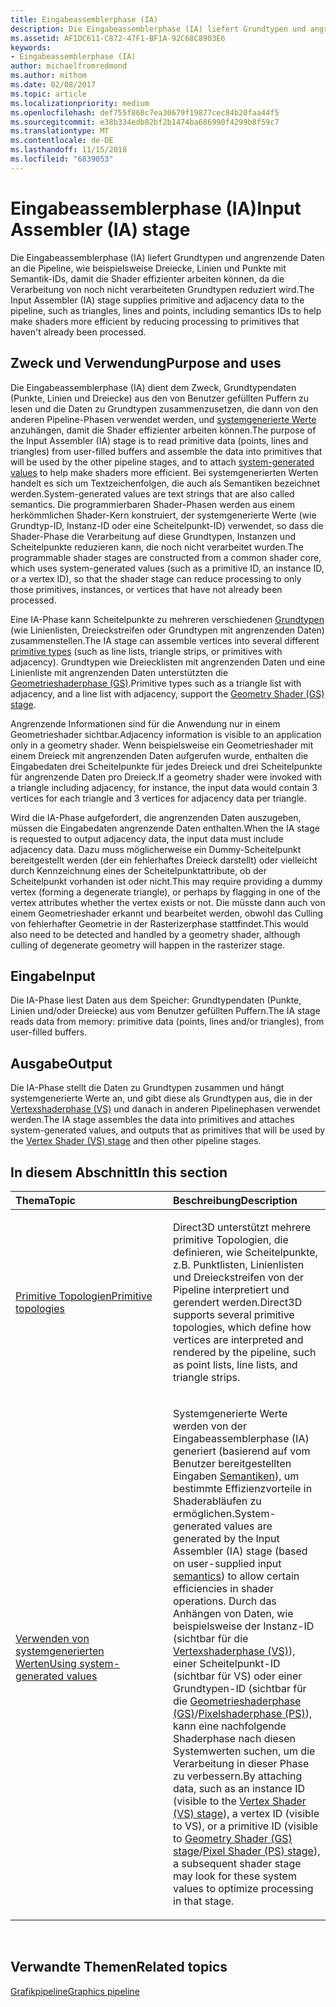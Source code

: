 ```yaml
---
title: Eingabeassemblerphase (IA)
description: Die Eingabeassemblerphase (IA) liefert Grundtypen und angrenzende Daten an die Pipeline, wie beispielsweise Dreiecke, Linien und Punkte mit Semantik-IDs, damit die Shader effizienter arbeiten können, da die Verarbeitung von noch nicht verarbeiteten Grundtypen reduziert wird.
ms.assetid: AF1DC611-C872-47F1-BF1A-92C68C8903E6
keywords:
- Eingabeassemblerphase (IA)
author: michaelfromredmond
ms.author: mithom
ms.date: 02/08/2017
ms.topic: article
ms.localizationpriority: medium
ms.openlocfilehash: def755f868c7ea30679f19877cec84b20faa44f5
ms.sourcegitcommit: e38b334edb82bf2b1474ba686990f4299b8f59c7
ms.translationtype: MT
ms.contentlocale: de-DE
ms.lasthandoff: 11/15/2018
ms.locfileid: "6839053"
---
```

# <a name="input-assembler-ia-stage"></a><span data-ttu-id="6b9e0-104">Eingabeassemblerphase (IA)</span><span class="sxs-lookup"><span data-stu-id="6b9e0-104">Input Assembler (IA) stage</span></span>


<span data-ttu-id="6b9e0-105">Die Eingabeassemblerphase (IA) liefert Grundtypen und angrenzende Daten an die Pipeline, wie beispielsweise Dreiecke, Linien und Punkte mit Semantik-IDs, damit die Shader effizienter arbeiten können, da die Verarbeitung von noch nicht verarbeiteten Grundtypen reduziert wird.</span><span class="sxs-lookup"><span data-stu-id="6b9e0-105">The Input Assembler (IA) stage supplies primitive and adjacency data to the pipeline, such as triangles, lines and points, including semantics IDs to help make shaders more efficient by reducing processing to primitives that haven't already been processed.</span></span>

## <a name="span-idpurpose-and-usesspanspan-idpurpose-and-usesspanspan-idpurpose-and-usesspanpurpose-and-uses"></a><span data-ttu-id="6b9e0-106"><span id="Purpose-and-uses"></span><span id="purpose-and-uses"></span><span id="PURPOSE-AND-USES"></span>Zweck und Verwendung</span><span class="sxs-lookup"><span data-stu-id="6b9e0-106"><span id="Purpose-and-uses"></span><span id="purpose-and-uses"></span><span id="PURPOSE-AND-USES"></span>Purpose and uses</span></span>


<span data-ttu-id="6b9e0-107">Die Eingabeassemblerphase (IA) dient dem Zweck, Grundtypendaten (Punkte, Linien und Dreiecke) aus den von Benutzer gefüllten Puffern zu lesen und die Daten zu Grundtypen zusammenzusetzen, die dann von den anderen Pipeline-Phasen verwendet werden, und [systemgenerierte Werte](https://msdn.microsoft.com/library/windows/desktop/bb509647) anzuhängen, damit die Shader effizienter arbeiten können.</span><span class="sxs-lookup"><span data-stu-id="6b9e0-107">The purpose of the Input Assembler (IA) stage is to read primitive data (points, lines and triangles) from user-filled buffers and assemble the data into primitives that will be used by the other pipeline stages, and to attach [system-generated values](https://msdn.microsoft.com/library/windows/desktop/bb509647) to help make shaders more efficient.</span></span> <span data-ttu-id="6b9e0-108">Bei systemgenerierten Werten handelt es sich um Textzeichenfolgen, die auch als Semantiken bezeichnet werden.</span><span class="sxs-lookup"><span data-stu-id="6b9e0-108">System-generated values are text strings that are also called semantics.</span></span> <span data-ttu-id="6b9e0-109">Die programmierbaren Shader-Phasen werden aus einem herkömmlichen Shader-Kern konstruiert, der systemgenerierte Werte (wie Grundtyp-ID, Instanz-ID oder eine Scheitelpunkt-ID) verwendet, so dass die Shader-Phase die Verarbeitung auf diese Grundtypen, Instanzen und Scheitelpunkte reduzieren kann, die noch nicht verarbeitet wurden.</span><span class="sxs-lookup"><span data-stu-id="6b9e0-109">The programmable shader stages are constructed from a common shader core, which uses system-generated values (such as a primitive ID, an instance ID, or a vertex ID), so that the shader stage can reduce processing to only those primitives, instances, or vertices that have not already been processed.</span></span>

<span data-ttu-id="6b9e0-110">Eine IA-Phase kann Scheitelpunkte zu mehreren verschiedenen [Grundtypen](primitive-topologies.md) (wie Linienlisten, Dreieckstreifen oder Grundtypen mit angrenzenden Daten) zusammenstellen.</span><span class="sxs-lookup"><span data-stu-id="6b9e0-110">The IA stage can assemble vertices into several different [primitive types](primitive-topologies.md) (such as line lists, triangle strips, or primitives with adjacency).</span></span> <span data-ttu-id="6b9e0-111">Grundtypen wie Dreiecklisten mit angrenzenden Daten und eine Linienliste mit angrenzenden Daten unterstützten die [Geometrieshaderphase (GS)](geometry-shader-stage--gs-.md).</span><span class="sxs-lookup"><span data-stu-id="6b9e0-111">Primitive types such as a triangle list with adjacency, and a line list with adjacency, support the [Geometry Shader (GS) stage](geometry-shader-stage--gs-.md).</span></span>

<span data-ttu-id="6b9e0-112">Angrenzende Informationen sind für die Anwendung nur in einem Geometrieshader sichtbar.</span><span class="sxs-lookup"><span data-stu-id="6b9e0-112">Adjacency information is visible to an application only in a geometry shader.</span></span> <span data-ttu-id="6b9e0-113">Wenn beispielsweise ein Geometrieshader mit einem Dreieck mit angrenzenden Daten aufgerufen wurde, enthalten die Eingabedaten drei Scheitelpunkte für jedes Dreieck und drei Scheitelpunkte für angrenzende Daten pro Dreieck.</span><span class="sxs-lookup"><span data-stu-id="6b9e0-113">If a geometry shader were invoked with a triangle including adjacency, for instance, the input data would contain 3 vertices for each triangle and 3 vertices for adjacency data per triangle.</span></span>

<span data-ttu-id="6b9e0-114">Wird die IA-Phase aufgefordert, die angrenzenden Daten auszugeben, müssen die Eingabedaten angrenzende Daten enthalten.</span><span class="sxs-lookup"><span data-stu-id="6b9e0-114">When the IA stage is requested to output adjacency data, the input data must include adjacency data.</span></span> <span data-ttu-id="6b9e0-115">Dazu muss möglicherweise ein Dummy-Scheitelpunkt bereitgestellt werden (der ein fehlerhaftes Dreieck darstellt) oder vielleicht durch Kennzeichnung eines der Scheitelpunktattribute, ob der Scheitelpunkt vorhanden ist oder nicht.</span><span class="sxs-lookup"><span data-stu-id="6b9e0-115">This may require providing a dummy vertex (forming a degenerate triangle), or perhaps by flagging in one of the vertex attributes whether the vertex exists or not.</span></span> <span data-ttu-id="6b9e0-116">Die müsste dann auch von einem Geometrieshader erkannt und bearbeitet werden, obwohl das Culling von fehlerhafter Geometrie in der Rasterizerphase stattfindet.</span><span class="sxs-lookup"><span data-stu-id="6b9e0-116">This would also need to be detected and handled by a geometry shader, although culling of degenerate geometry will happen in the rasterizer stage.</span></span>

## <a name="span-idinputspanspan-idinputspanspan-idinputspaninput"></a><span data-ttu-id="6b9e0-117"><span id="Input"></span><span id="input"></span><span id="INPUT"></span>Eingabe</span><span class="sxs-lookup"><span data-stu-id="6b9e0-117"><span id="Input"></span><span id="input"></span><span id="INPUT"></span>Input</span></span>


<span data-ttu-id="6b9e0-118">Die IA-Phase liest Daten aus dem Speicher: Grundtypendaten (Punkte, Linien und/oder Dreiecke) aus vom Benutzer gefüllten Puffern.</span><span class="sxs-lookup"><span data-stu-id="6b9e0-118">The IA stage reads data from memory: primitive data (points, lines and/or triangles), from user-filled buffers.</span></span>

## <a name="span-idoutputspanspan-idoutputspanspan-idoutputspanoutput"></a><span data-ttu-id="6b9e0-119"><span id="Output"></span><span id="output"></span><span id="OUTPUT"></span>Ausgabe</span><span class="sxs-lookup"><span data-stu-id="6b9e0-119"><span id="Output"></span><span id="output"></span><span id="OUTPUT"></span>Output</span></span>


<span data-ttu-id="6b9e0-120">Die IA-Phase stellt die Daten zu Grundtypen zusammen und hängt systemgenerierte Werte an, und gibt diese als Grundtypen aus, die in der [Vertexshaderphase (VS)](vertex-shader-stage--vs-.md) und danach in anderen Pipelinephasen verwendet werden.</span><span class="sxs-lookup"><span data-stu-id="6b9e0-120">The IA stage assembles the data into primitives and attaches system-generated values, and outputs that as primitives that will be used by the [Vertex Shader (VS) stage](vertex-shader-stage--vs-.md) and then other pipeline stages.</span></span>

## <a name="span-idin-this-sectionspanin-this-section"></a><span data-ttu-id="6b9e0-121"><span id="in-this-section"></span>In diesem Abschnitt</span><span class="sxs-lookup"><span data-stu-id="6b9e0-121"><span id="in-this-section"></span>In this section</span></span>


<table>
<colgroup>
<col width="50%" />
<col width="50%" />
</colgroup>
<thead>
<tr class="header">
<th align="left"><span data-ttu-id="6b9e0-122">Thema</span><span class="sxs-lookup"><span data-stu-id="6b9e0-122">Topic</span></span></th>
<th align="left"><span data-ttu-id="6b9e0-123">Beschreibung</span><span class="sxs-lookup"><span data-stu-id="6b9e0-123">Description</span></span></th>
</tr>
</thead>
<tbody>
<tr class="odd">
<td align="left"><p><a href="primitive-topologies.md"><span data-ttu-id="6b9e0-124">Primitive Topologien</span><span class="sxs-lookup"><span data-stu-id="6b9e0-124">Primitive topologies</span></span></a></p></td>
<td align="left"><p><span data-ttu-id="6b9e0-125">Direct3D unterstützt mehrere primitive Topologien, die definieren, wie Scheitelpunkte, z.B. Punktlisten, Linienlisten und Dreieckstreifen von der Pipeline interpretiert und gerendert werden.</span><span class="sxs-lookup"><span data-stu-id="6b9e0-125">Direct3D supports several primitive topologies, which define how vertices are interpreted and rendered by the pipeline, such as point lists, line lists, and triangle strips.</span></span></p></td>
</tr>
<tr class="even">
<td align="left"><p><a href="using-system-generated-values.md"><span data-ttu-id="6b9e0-126">Verwenden von systemgenerierten Werten</span><span class="sxs-lookup"><span data-stu-id="6b9e0-126">Using system-generated values</span></span></a></p></td>
<td align="left"><p><span data-ttu-id="6b9e0-127">Systemgenerierte Werte werden von der Eingabeassemblerphase (IA) generiert (basierend auf vom Benutzer bereitgestellten Eingaben <a href="https://msdn.microsoft.com/library/windows/desktop/bb509647">Semantiken</a>), um bestimmte Effizienzvorteile in Shaderabläufen zu ermöglichen.</span><span class="sxs-lookup"><span data-stu-id="6b9e0-127">System-generated values are generated by the Input Assembler (IA) stage (based on user-supplied input <a href="https://msdn.microsoft.com/library/windows/desktop/bb509647">semantics</a>) to allow certain efficiencies in shader operations.</span></span> <span data-ttu-id="6b9e0-128">Durch das Anhängen von Daten, wie beispielsweise der Instanz-ID (sichtbar für die <a href="vertex-shader-stage--vs-.md">Vertexshaderphase (VS)</a>), einer Scheitelpunkt-ID (sichtbar für VS) oder einer Grundtypen-ID (sichtbar für die <a href="geometry-shader-stage--gs-.md">Geometrieshaderphase (GS)</a>/<a href="pixel-shader-stage--ps-.md">Pixelshaderphase (PS)</a>), kann eine nachfolgende Shaderphase nach diesen Systemwerten suchen, um die Verarbeitung in dieser Phase zu verbessern.</span><span class="sxs-lookup"><span data-stu-id="6b9e0-128">By attaching data, such as an instance ID (visible to the <a href="vertex-shader-stage--vs-.md">Vertex Shader (VS) stage</a>), a vertex ID (visible to VS), or a primitive ID (visible to <a href="geometry-shader-stage--gs-.md">Geometry Shader (GS) stage</a>/<a href="pixel-shader-stage--ps-.md">Pixel Shader (PS) stage</a>), a subsequent shader stage may look for these system values to optimize processing in that stage.</span></span></p></td>
</tr>
</tbody>
</table>

 

## <a name="span-idrelated-topicsspanrelated-topics"></a><span data-ttu-id="6b9e0-129"><span id="related-topics"></span>Verwandte Themen</span><span class="sxs-lookup"><span data-stu-id="6b9e0-129"><span id="related-topics"></span>Related topics</span></span>


[<span data-ttu-id="6b9e0-130">Grafikpipeline</span><span class="sxs-lookup"><span data-stu-id="6b9e0-130">Graphics pipeline</span></span>](graphics-pipeline.md)

 

 




